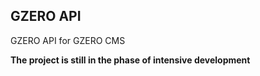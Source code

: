 ## GZERO API 

GZERO API for GZERO CMS

**The project is still in the phase of intensive development**

